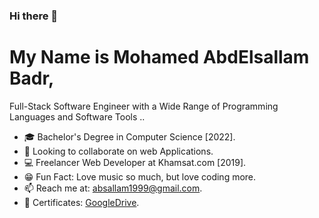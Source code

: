 ### Hi there 👋

# My Name is Mohamed AbdElsallam Badr, 
Full-Stack Software Engineer with a Wide Range of Programming Languages and Software Tools ..

- 🎓 Bachelor's Degree in Computer Science [2022].
- 🤝 Looking to collaborate on web Applications.
- 💻 Freelancer Web Developer at Khamsat.com [2019].
- 😁 Fun Fact: Love music so much, but love coding more.
- 📫 Reach me at: absallam1999@gmail.com.
- 🏅 Certificates: [GoogleDrive](https://drive.google.com/drive/folders/1q0CJ8xop02FdmOBcEP9rQd0l0MqaxEUg).
